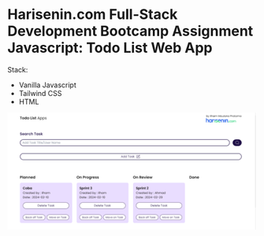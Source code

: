 # Harisenin.com Full-Stack Development Bootcamp Assignment Javascript: Todo List Web App

Stack:
- Vanilla Javascript
- Tailwind CSS
- HTML

![Todo_List Screenshot](assets/Todo_List-screenshot.png)
